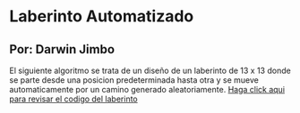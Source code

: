# Laberinto Automatizado
## Por: Darwin Jimbo
El siguiente algoritmo se trata de un diseño de un laberinto de 13 x 13 donde se parte desde una posicion predeterminada hasta otra y se mueve automaticamente por un camino generado aleatoriamente.
[Haga click aqui para revisar el codigo del laberinto](https://github.com/Darwin-J5/Laberinto/blob/main/Laberinto_autimatico.c)
